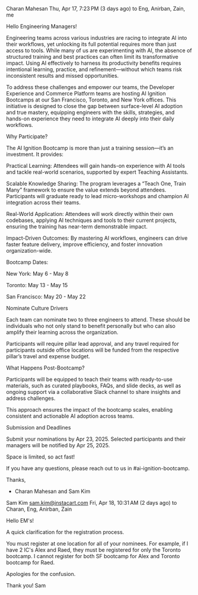 
Charan Mahesan
Thu, Apr 17, 7:23 PM (3 days ago)
to Eng, Anirban, Zain, me

Hello Engineering Managers!


Engineering teams across various industries are racing to integrate AI into their workflows, yet unlocking its full potential requires more than just access to tools. While many of us are experimenting with AI, the absence of structured training and best practices can often limit its transformative impact. Using AI effectively to harness its productivity benefits requires intentional learning, practice, and refinement—without which teams risk inconsistent results and missed opportunities.


To address these challenges and empower our teams, the Developer Experience and Commerce Platform teams are hosting AI Ignition Bootcamps at our San Francisco, Toronto, and New York offices. This initiative is designed to close the gap between surface-level AI adoption and true mastery, equipping engineers with the skills, strategies, and hands-on experience they need to integrate AI deeply into their daily workflows.


Why Participate?


The AI Ignition Bootcamp is more than just a training session—it’s an investment. It provides:


Practical Learning: Attendees will gain hands-on experience with AI tools and tackle real-world scenarios, supported by expert Teaching Assistants.

Scalable Knowledge Sharing: The program leverages a “Teach One, Train Many” framework to ensure the value extends beyond attendees. Participants will graduate ready to lead micro-workshops and champion AI integration across their teams.

Real-World Application:  Attendees will work directly within their own codebases, applying AI techniques and tools to their current projects, ensuring the training has near-term demonstrable impact.

Impact-Driven Outcomes: By mastering AI workflows, engineers can drive faster feature delivery, improve efficiency, and foster innovation organization-wide.


Bootcamp Dates:

New York:  May 6 - May 8

Toronto: May 13 - May 15

San Francisco: May 20 - May 22


Nominate Culture Drivers


Each team can nominate two to three engineers to attend. These should be individuals who not only stand to benefit personally but who can also amplify their learning across the organization.


Participants will require pillar lead approval, and any travel required for participants outside office locations will be funded from the respective pillar’s travel and expense budget.


What Happens Post-Bootcamp?


Participants will be equipped to teach their teams with ready-to-use materials, such as curated playbooks, FAQs, and slide decks, as well as ongoing support via a collaborative Slack channel to share insights and address challenges.


This approach ensures the impact of the bootcamp scales, enabling consistent and actionable AI adoption across teams.


Submission and Deadlines


Submit your nominations by Apr 23, 2025. Selected participants and their managers will be notified by Apr 25, 2025. 


Space is limited, so act fast!


If you have any questions, please reach out to us in #ai-ignition-bootcamp.


Thanks,

- Charan Mahesan and Sam Kim


Sam Kim <sam.kim@instacart.com>
Fri, Apr 18, 10:31 AM (2 days ago)
to Charan, Eng, Anirban, Zain

Hello EM's!

A quick clarification for the registration process. 

You must register at one location for all of your nominees. For example, if I have 2 IC's Alex and Raed, they must be registered for only the Toronto bootcamp. I cannot register for both SF bootcamp for Alex and Toronto bootcamp for Raed.

Apologies for the confusion. 

Thank you!
Sam